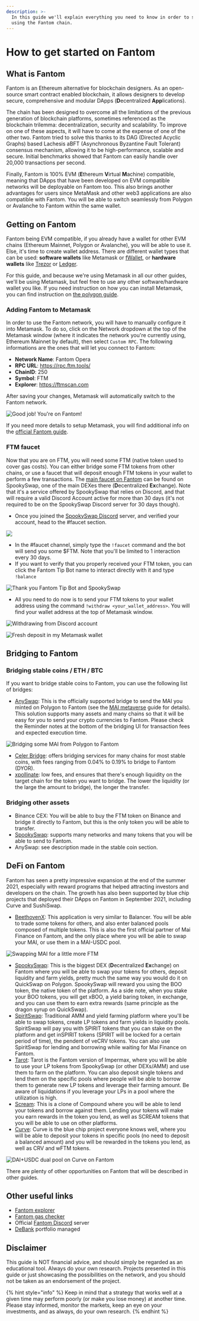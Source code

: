 ```yaml
---
description: >-
  In this guide we'll explain everything you need to know in order to start
  using the Fantom chain.
---
```


# How to get started on Fantom

## What is Fantom

Fantom is an Ethereum alternative for blockchain designers. As an open-source smart contract enabled blockchain, it allows designers to develop secure, comprehensive and modular DApps (**D**ecentralized **App**lications).

The chain has been designed to overcome all the limitations of the previous generation of blockchain platforms, sometimes referenced as the blockchain trilemma: decentralization, security and scalability. To improve on one of these aspects, it will have to come at the expense of one of the other two. Fantom tried to solve this thanks to its DAG (Directed Acyclic Graphs) based Lachesis aBFT (Asynchronous Byzantine Fault Tolerant) consensus mechanism, allowing it to be high-performance, scalable and secure. Initial benchmarks showed that Fantom can easily handle over 20,000 transactions per second.

Finally, Fantom is 100% EVM (**E**thereum **V**irtual **M**achine) compatible, meaning that DApps that have been developed on EVM compatible networks will be deployable on Fantom too. This also brings another advantages for users since MetaMask and other web3 applications are also compatible with Fantom. You will be able to switch seamlessly from Polygon or Avalanche to Fantom within the same wallet.

## Getting on Fantom

Fantom being EVM compatible, if you already have a wallet for other EVM chains (Ethereum Mainnet, Polygon or Avalanche), you will be able to use it. Else, it's time to create wallet address. There are different wallet types that can be used: **software wallets** like Metamask or [fWallet](https://pwawallet.fantom.network/#/), or **hardware wallets** like [Trezor](https://trezor.io/coins/) or [Ledger](https://fantom.foundation/blog/how-to-set-up-your-ledger-nano-s-x-with-fantom/).

For this guide, and because we're using Metamask in all our other guides, we'll be using Metamask, but feel free to use any other software/hardware wallet you like. If you need instruction on how you can install Metamask, you can find instruction on [the polygon guide](../polygon/how-to-get-started-on-polygon.md#downloading-metamask).

### Adding Fantom to Metamask

In order to use the Fantom network, you will have to manually configure it into Metamask. To do so, click on the Network dropdown at the top of the Metamask window (where it indicates the network you're currently using, Ethereum Mainnet by default), then select `Custom RPC`. The following informations are the ones that will let you connect to Fantom:

* **Network Name**: Fantom Opera
* **RPC URL**: https://rpc.ftm.tools/
* **ChainID**: 250
* **Symbol**: FTM
* **Explorer**: https://ftmscan.com

After saving your changes, Metamask will automatically switch to the Fantom network.

![Good job! You're on Fantom!](<../../.gitbook/assets/image (41).png>)

If you need more details to setup Metamask, you will find additional info on the [official Fantom guide](https://docs.fantom.foundation/tutorials/set-up-metamask).

### FTM faucet

Now that you are on FTM, you will need some FTM (native token used to cover gas costs). You can either bridge some FTM tokens from other chains, or use a faucet that will deposit enough FTM tokens in your wallet to perform a few transactions. The [main faucet on Fantom](https://docs.spookyswap.finance/getting-started/how-to-get-fantom-gas) can be found on SpookySwap, one of the main DEXes there (**D**ecentralized **Ex**change). Note that it's a service offered by SpookySwap that relies on Discord, and that will require a valid Discord Account active for more than 30 days (it's not required to be on the SpookySwap Discord server for 30 days though).

* Once you joined the [SpookySwap Discord](http://discord.gg/AqbsWsWDgn) server, and verified your account, head to the #faucet section.

![](<../../.gitbook/assets/image (42).png>)

* In the #faucet channel, simply type the `!faucet` command and the bot will send you some $FTM. Note that you'll be limited to 1 interaction every 30 days.
* If you want to verify that you properly received your FTM token, you can click the Fantom Tip Bot name to interact directly with it and type `!balance`

![Thank you Fantom Tip Bot and SpookySwap](<../../.gitbook/assets/image (45).png>)

* All you need to do now is to send your FTM tokens to your wallet address using the command `!withdraw <your_wallet_address>`. You will find your wallet address at the top of Metamask window.

![Withdrawing from Discord account](<../../.gitbook/assets/image (40).png>)

![Fresh deposit in my Metamask wallet](<../../.gitbook/assets/image (37).png>)

## Bridging to Fantom

### Bridging stable coins / ETH / BTC

If you want to bridge stable coins to Fantom, you can use the following list of bridges:

* [AnySwap](https://anyswap.exchange/#/bridge): This is the officially supported bridge to send the MAI you minted on Polygon to Fantom (see the [MAI metaverse](../../mai-university/mai-metaverse.md#fantom) guide for details). This solution supports many assets and many chains so that it will be easy for you to send your crypto currencies to Fantom. Please check the Reminder notes at the bottom of the bridging UI for transaction fees and expected execution time.

![Bridging some MAI from Polygon to Fantom](../../.gitbook/assets/ftm\_anyswap.png)

* [Celer Bridge](https://cbridge.celer.network/#/): offers bridging services for many chains for most stable coins, with fees ranging from 0.04% to 0.19% to bridge to Fantom (DYOR).
* [xpollinate](https://www.xpollinate.io): low fees, and ensures that there's enough liquidity on the target chain for the token you want to bridge. The lower the liquidity (or the large the amount to bridge), the longer the transfer.

### Bridging other assets

* Binance CEX: You will be able to buy the FTM token on Binance and bridge it directly to Fantom, but this is the only token you will be able to transfer.
* [SpookySwap](https://spookyswap.finance/bridge): supports many networks and many tokens that you will be able to send to Fantom.
* AnySwap: see description made in the stable coin section.

## DeFi on Fantom

Fantom has seen a pretty impressive expansion at the end of the summer 2021, especially with reward programs that helped attracting investors and developers on the chain. The growth has also been supported by blue chip projects that deployed their DApps on Fantom in September 2021, including Curve and SushiSwap.

* [BeethovenX](https://app.beethovenx.io/#/): This application is very similar to Balancer. You will be able to trade some tokens for others, and also enter balanced pools composed of multiple tokens. This is also the first official partner of Mai Finance on Fantom, and the only place where you will be able to swap your MAI, or use them in a MAI-USDC pool.

![Swapping MAI for a little more FTM](<../../.gitbook/assets/image (44).png>)

* [SpookySwap](https://spookyswap.finance): This is the biggest DEX (**D**ecentralized **Ex**change) on Fantom where you will be able to swap your tokens for others, deposit liquidity and farm yields, pretty much the same way you would do it on QuickSwap on Polygon. SpookySwap will reward you using the BOO token, the native token of the platform. As a side note, when you stake your BOO tokens, you will get xBOO, a yield baring token, in exchange, and you can use them to earn extra rewards (same principle as the dragon syrup on QuickSwap).
* [SpiritSwap](https://app.spiritswap.finance): Traditional AMM and yield farming platform where you'll be able to swap tokens, create LP tokens and farm yields in liquidity pools. SpiritSwap will pay you with SPIRIT tokens that you can stake on the platform and get inSPIRIT tokens (SPIRIT will be locked for a certain period of time), the pendent of veCRV tokens. You can also use SpiritSwap for lending and borrowing while waiting for Mai Finance on Fantom.
* [Tarot](https://www.tarot.to): Tarot is the Fantom version of Impermax, where you will be able to use your LP tokens from SpookySwap (or other DEXs/AMM) and use them to farm on the platform. You can also deposit single tokens and lend them on the specific pools where people will be able to borrow them to generate new LP tokens and leverage their farming amount. Be aware of liquidations if you leverage your LPs in a pool where the utilization is high.
* [Scream](https://scream.sh): This is a clone of Compound where you will be able to lend your tokens and borrow against them. Lending your tokens will make you earn rewards in the token you lend, as well as SCREAM tokens that you will be able to use on other platforms.
* [Curve](how-to-get-started-on-fantom.md#bridging-stable-coins-eth-btc): Curve is the blue chip project everyone knows well, where you will be able to deposit your tokens in specific pools (no need to deposit a balanced amount) and you will be rewarded in the tokens you lend, as well as CRV and wFTM tokens.

![DAI+USDC dual pool on Curve on Fantom](<../../.gitbook/assets/image (36).png>)

There are plenty of other opportunities on Fantom that will be described in other guides.

## Other useful links

* [Fantom explorer](https://explorer.fantom.network)
* [Fantom gas checker](https://ftmscan.com/gastracker)
* Official [Fantom Discord](how-to-get-started-on-fantom.md#ftm-faucet) server
* [DeBank](https://debank.com) portfolio managed

## Disclaimer

This guide is NOT financial advice, and should simply be regarded as an educational tool. Always do your own research. Projects presented in this guide or just showcasing the possibilities on the network, and you should not be taken as an endorsement of the project.

{% hint style="info" %}
Keep in mind that a strategy that works well at a given time may perform poorly (or make you lose money) at another time. Please stay informed, monitor the markets, keep an eye on your investments, and as always, do your own research.
{% endhint %}
